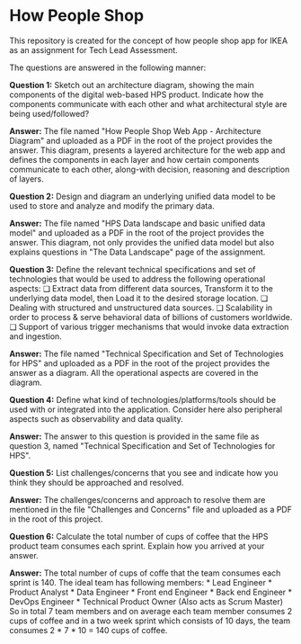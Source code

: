 # How People Shop
This repository is created for the concept of how people shop app for IKEA as an assignment for Tech Lead Assessment. 

The questions are answered in the following manner:

  **Question 1:** Sketch out an architecture diagram, showing the main components of the digital web-based HPS product. Indicate how the components
  communicate with each other and what architectural style are being used/followed?
  
  **Answer:** The file named "How People Shop Web App - Architecture Diagram" and uploaded as a PDF in the root of the project provides the answer. This diagram, presents a layered architecture for the web app and defines the components in each layer and how certain components communicate to each other, along-with decision, reasoning and description of layers. 
  
  **Question 2:** Design and diagram an underlying unified data model to be used to store and analyze and modify the primary data.
  
  **Answer:** The file named "HPS Data landscape and basic unified data model" and uploaded as a PDF in the root of the project provides the answer. This diagram, not only provides the unified data model but also explains questions in "The Data Landscape" page of the assignment. 
  
  **Question 3:** Define the relevant technical specifications and set of technologies that would be used to address the following operational aspects:
                  ❑ Extract data from different data sources, Transform it to the underlying data model, then Load it to the desired storage location.
                  ❑ Dealing with structured and unstructured data sources.
                  ❑ Scalability in order to process & serve behavioral data of billions of customers worldwide.
                  ❑ Support of various trigger mechanisms that would invoke data extraction and ingestion.
  
  **Answer:** The file named "Technical Specification and Set of Technologies for HPS" and uploaded as a PDF in the root of the project provides the answer as a diagram. All the operational aspects are covered in the diagram. 
  
  **Question 4:** Define what kind of technologies/platforms/tools should be used with or integrated into the application. Consider here also peripheral aspects such
  as observability and data quality.
  
  **Answer:** The answer to this question is provided in the same file as question 3, named "Technical Specification and Set of Technologies for HPS". 
  
  **Question 5:** List challenges/concerns that you see and indicate how you think they should be approached and resolved.
  
  **Answer:** The challenges/concerns and approach to resolve them are mentioned in the file "Challenges and Concerns" file and uploaded as a PDF in the root of this project.
  
  **Question 6:** Calculate the total number of cups of coffee that the HPS product team consumes each sprint. Explain how you arrived at your answer.
  
  **Answer:** The total number of cups of coffe that the team consumes each sprint is 140. The ideal team has following members:
          * Lead Engineer
          * Product Analyst
          * Data Engineer
          * Front end Engineer
          * Back end Engineer
          * DevOps Engineer
          * Technical Product Owner (Also acts as Scrum Master)
    So in total 7 team members and on average each team member consumes 2 cups of coffee and in a two week sprint which consists of 10 days, the team consumes 2 * 7 * 10 = 140 cups of coffee.
